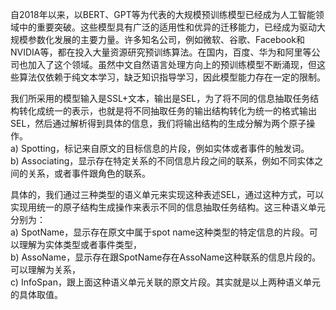 自2018年以来，以BERT、GPT等为代表的大规模预训练模型已经成为人工智能领域中的重要突破。这些模型具有广泛的适用性和优异的迁移能力，已经成为驱动大规模参数化发展的主要力量。许多知名公司，例如微软、谷歌、Facebook和NVIDIA等，都在投入大量资源研究预训练算法。在国内，百度、华为和阿里等公司也加入了这个领域。虽然中文自然语言处理方向上的预训练模型不断涌现，但这些算法仅依赖于纯文本学习，缺乏知识指导学习，因此模型能力存在一定的限制。


我们所采用的模型输入是SSL+文本，输出是SEL，为了将不同的信息抽取任务结构转化成统一的表示，也就是将不同抽取任务的输出结构转化为统一的格式输出SEL，然后通过解析得到具体的信息，我们将输出结构的生成分解为两个原子操作。<br>
 a) Spotting，标记来自原文的目标信息的片段，例如实体或者事件的触发词。 <br>
 b) Associating，显示存在特定关系的不同信息片段之间的联系，例如不同实体之间的关系，或者事件跟角色的联系。<br>
 
具体的，我们通过三种类型的语义单元来实现这种表述SEL，通过这种方式，可以实现用统一的原子结构生成操作来表示不同的信息抽取任务结构。这三种语义单元分别为： <br>
a) SpotName，显示存在原文中属于spot name这种类型的特定信息的片段。可以理解为实体类型或者事件类型，<br>
b) AssoName，显示存在跟SpotName存在AssoName这种联系的信息片段的。可以理解为关系，<br>
c) InfoSpan，跟上面这种语义单元关联的原文片段。其实就是以上两种语义单元的具体取值。<br>

